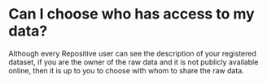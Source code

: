 # Can I choose who has access to my data?

Although every Repositive user can see the description of your registered dataset, if you are the owner of the raw data and it is not publicly available online, then it is up to you to choose with whom to share the raw data.
